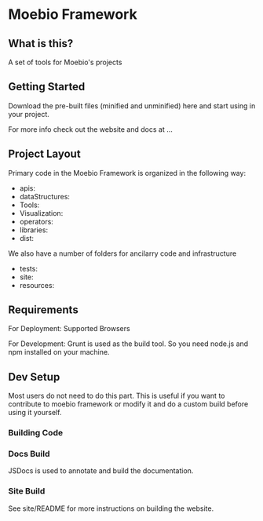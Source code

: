 # Moebio Framework

## What is this?

A set of tools for Moebio's projects

## Getting Started

Download the pre-built files (minified and unminified) here and start using in your project.

For more info check out the website and docs at ...

## Project Layout

Primary code in the Moebio Framework is organized in the following way:

  * apis:
  * dataStructures:
  * Tools:
  * Visualization:
  * operators:
  * libraries:
  * dist:


We also have a number of folders for ancilarry code and infrastructure

  * tests:
  * site:
  * resources:



## Requirements

For Deployment: Supported Browsers

For Development: Grunt is used as the build tool. So you need node.js and npm installed on your machine.

## Dev Setup

Most users do not need to do this part. This is useful if you want to contribute to moebio framework or modify it and do a custom build before using it yourself.

### Building Code

### Docs Build

JSDocs is used to annotate and build the documentation.

### Site Build

See site/README for more instructions on building the website.
